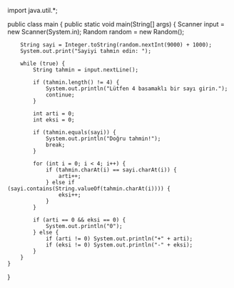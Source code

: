 import java.util.*;

public class main {
    public static void main(String[] args) {
        Scanner input = new Scanner(System.in);
        Random random = new Random();

        String sayi = Integer.toString(random.nextInt(9000) + 1000); 
        System.out.print("Sayiyi tahmin edin: ");

        while (true) {
            String tahmin = input.nextLine();

            if (tahmin.length() != 4) {
                System.out.println("Lütfen 4 basamaklı bir sayı girin.");
                continue;
            }

            int arti = 0;
            int eksi = 0;

            if (tahmin.equals(sayi)) {
                System.out.println("Doğru tahmin!");
                break;
            }

            for (int i = 0; i < 4; i++) {
                if (tahmin.charAt(i) == sayi.charAt(i)) {
                    arti++;
                } else if (sayi.contains(String.valueOf(tahmin.charAt(i)))) {
                    eksi++;
                }
            }

            if (arti == 0 && eksi == 0) {
                System.out.println("0");
            } else {
                if (arti != 0) System.out.println("+" + arti);
                if (eksi != 0) System.out.println("-" + eksi);
            }
        }
    }
}
